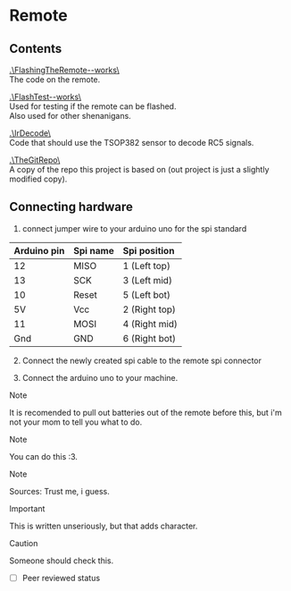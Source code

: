 # Remote

## Contents

[.\\FlashingTheRemote--works\\](.\\FlashingTheRemote--works\\)</br>
The code on the remote.

[.\\FlashTest--works\\](.\\FlashTest--works\\)</br>
Used for testing if the remote can be flashed.</br>
Also used for other shenanigans.

[.\\IrDecode\\](.\\IrDecode\\)</br>
Code that should use the TSOP382 sensor to decode RC5 signals.

[.\\TheGitRepo\\](.\\TheGitRepo\\)</br>
A copy of the repo this project is based on (out project is just a slightly modified copy).

## Connecting hardware 

1. connect jumper wire to your arduino uno for the spi standard

| Arduino pin | Spi name | Spi position  |
| :---------- | :------- | :-----------  |
| 12          | MISO     | 1 (Left top)  |
| 13          | SCK      | 3 (Left mid)  |
| 10          | Reset    | 5 (Left bot)  |
| 5V          | Vcc      | 2 (Right top) |
| 11          | MOSI     | 4 (Right mid) |
| Gnd         | GND      | 6 (Right bot) |

2. Connect the newly created spi cable to the remote spi connector

3. Connect the arduino uno to your machine.

> [!NOTE]  
> It is recomended to pull out batteries out of the remote before this, but i'm not your mom to tell you what to do.

> [!NOTE]  
> You can do this :3.

> [!NOTE]  
> Sources: Trust me, i guess.

> [!IMPORTANT]
> This is written unseriously, but that adds character.

> [!CAUTION]
> Someone should check this.
> - [ ] Peer reviewed status <!--replace "[ ]" with "[x]" after review-->


<!--
> [!NOTE]  
> Highlights information that users should take into account, even when skimming.

> [!TIP]
> Optional information to help a user be more successful.

> [!IMPORTANT]  
> Crucial information necessary for users to succeed.

> [!WARNING]  
> Critical content demanding immediate user attention due to potential risks.

> [!CAUTION]
> Negative potential consequences of an action.
-->
